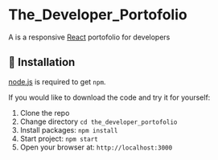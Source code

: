 # The_Developer_Portofolio

<!-- [![License](https://img.shields.io/badge/license-MIT-blue.svg?style=flat-square)](https://github.com/philippetedajo/The-Developer-Portofolio/blob/master/LICENSE) -->

<!-- <p>
  <a href="https://app.netlify.com/sites/philippetedajo/deploys" target="_blank">
    <img src="https://api.netlify.com/api/v1/badges/1963b488-7b78-48c9-9e2d-6fb5e47ab3af/deploy-status" alt="Netlify Status" />
  </a>
</p> -->

A is a responsive [React](http://facebook.github.io/react/index.html) portofolio for developers

## 🚀 Installation

[node.js](http://nodejs.org/download/) is required to get `npm`.

If you would like to download the code and try it for yourself:

1. Clone the repo
2. Change directory `cd the_developer_portofolio`
3. Install packages: `npm install`
4. Start project: `npm start`
5. Open your browser at: `http://localhost:3000`

<!-- ## 🐾 Author

[Tedajo Philippe](https://github.com/philippetedajo)

## 🌴 License

[MIT](https://github.com/philippetedajo/The-Developer-Portofolio/blob/master/LICENSE)

You are welcome to use this however you wish within the MIT license, but please retain [my credentials](https://philippetedajo.com) and links back to [this repo](https://github.com/philippetedajo/The-Developer-Portofolio). -->
